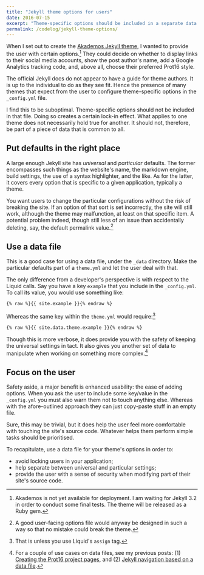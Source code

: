 ```yaml
---
title: "Jekyll theme options for users"
date: 2016-07-15
excerpt: "Theme-specific options should be included in a separate data file rather than the '_config.yml'."
permalink: /codelog/jekyll-theme-options/
---
```

When I set out to create the [Akademos Jekyll theme](/akademos/), I wanted to provide the user with certain options.[^AkademosReleaseNote] They could decide on whether to display links to their social media accounts, show the post author's name, add a Google Analytics tracking code, and, above all, choose their preferred Prot16 style.

The official Jekyll docs do not appear to have a guide for theme authors. It is up to the individual to do as they see fit. Hence the presence of many themes that expect from the user to configure theme-specific options in the `_config.yml` file.

I find this to be suboptimal. Theme-specific options should not be included in that file. Doing so creates a certain lock-in effect. What applies to one theme does not necessarily hold true for another. It should not, therefore, be part of a piece of data that is common to all.

## Put defaults in the right place

A large enough Jekyll site has *universal* and *particular* defaults. The former encompasses such things as the website's name, the markdown engine, build settings, the use of a syntax highlighter, and the like. As for the latter, it covers every option that is specific to a given application, typically a theme.

You want users to change the particular configurations without the risk of breaking the site. If an option of that sort is set incorrectly, the site will still work, although the theme may malfunction, at least on that specific item. A potential problem indeed, though still less of an issue than accidentally deleting, say, the default permalink value.[^GoodOptionsNote]

## Use a data file

This is a good case for using a data file, under the `_data` directory. Make the particular defaults part of a `theme.yml` and let the user deal with that.

The only difference from a developer's perspective is with respect to the Liquid calls. Say you have a key `example` that you include in the `_config.yml`. To call its value, you would use something like:

```html
{% raw %}{{ site.example }}{% endraw %}
```

Whereas the same key within the `theme.yml` would require:[^LiquidAssignNote]

```html
{% raw %}{{ site.data.theme.example }}{% endraw %}
```

Though this is more verbose, it does provide you with the safety of keeping the universal settings in tact. It also gives you another set of data to manipulate when working on something more complex.[^DataFilesUses]

## Focus on the user

Safety aside, a major benefit is enhanced usability: the ease of adding options. When you ask the user to include some key/value in the `_config.yml` you must also warn them not to touch anything else. Whereas with the afore-outlined approach they can just copy-paste stuff in an empty file.

Sure, this may be trivial, but it does help the user feel more comfortable with touching the site's source code. Whatever helps them perform simple tasks should be prioritised.

To recapitulate, use a data file for your theme's options in order to:

- avoid locking users in your application;
- help separate between universal and particular settings;
- provide the user with a sense of security when modifying part of their site's source code.

[^AkademosReleaseNote]: Akademos is not yet available for deployment. I am waiting for Jekyll 3.2 in order to conduct some final tests. The theme will be released as a Ruby gem.

[^GoodOptionsNote]: A good user-facing options file would anyway be designed in such a way so that no mistake could break the theme.

[^LiquidAssignNote]: That is unless you use Liquid's `assign` tag.

[^DataFilesUses]: For a couple of use cases on data files, see my previous posts: (1) [Creating the Prot16 project pages](/codelog/prot16-pages/), and (2) [Jekyll navigation based on a data file](/codelog/jekyll-menu-data/).
